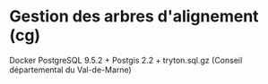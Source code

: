 # Gestion des arbres d'alignement (cg)
Docker PostgreSQL 9.5.2 + Postgis 2.2 + tryton.sql.gz (Conseil départemental du Val-de-Marne)
